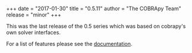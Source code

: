 +++
date = "2017-01-30"
title = "0.5.11"
author = "The COBRApy Team"
release = "minor"
+++

This was the last release of the 0.5 series which was based on cobrapy's own solver interfaces.

For a list of features please see the
[documentation](http://cobrapy.readthedocs.io/en/0.5.11/).
